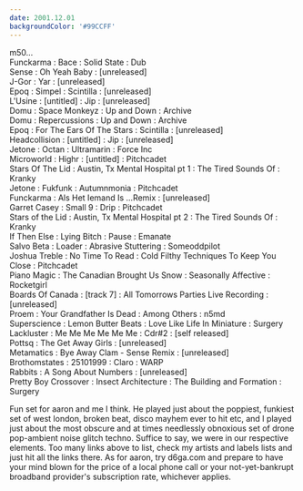 ```yaml
---
date: 2001.12.01
backgroundColor: '#99CCFF'
---
```


m50...  
Funckarma : Bace : Solid State : Dub  
Sense : Oh Yeah Baby : \[unreleased\]  
J-Gor : Yar : \[unreleased\]  
Epoq : Simpel : Scintilla : \[unreleased\]  
L'Usine : \[untitled\] : Jip : \[unreleased\]  
Domu : Space Monkeyz : Up and Down : Archive  
Domu : Repercussions : Up and Down : Archive  
Epoq : For The Ears Of The Stars : Scintilla : \[unreleased\]  
Headcollision : \[untitled\] : Jip : \[unreleased\]  
Jetone : Octan : Ultramarin : Force Inc  
Microworld : Highr : \[untitled\] : Pitchcadet  
Stars Of The Lid : Austin, Tx Mental Hospital pt 1 : The Tired Sounds Of : Kranky  
Jetone : Fukfunk : Autumnmonia : Pitchcadet  
Funckarma : Als Het Iemand Is ...Remix : \[unreleased\]  
Garret Casey : Small 9 : Drip : Pitchcadet  
Stars of the Lid : Austin, Tx Mental Hospital pt 2 : The Tired Sounds Of : Kranky  
If Then Else : Lying Bitch : Pause : Emanate  
Salvo Beta : Loader : Abrasive Stuttering : Someoddpilot  
Joshua Treble : No Time To Read : Cold Filthy Techniques To Keep You Close : Pitchcadet  
Piano Magic : The Canadian Brought Us Snow : Seasonally Affective : Rocketgirl  
Boards Of Canada : \[track 7\] : All Tomorrows Parties Live Recording : \[unreleased\]  
Proem : Your Grandfather Is Dead : Among Others : n5md  
Superscience : Lemon Butter Beats : Love Like Life In Miniature : Surgery  
Lackluster : Me Me Me Me Me Me : Cdr#2 : \[self released\]  
Pottsq : The Get Away Girls : \[unreleased\]  
Metamatics : Bye Away Clam - Sense Remix : \[unreleased\]  
Brothomstates : 25101999 : Claro : WARP  
Rabbits : A Song About Numbers : \[unreleased\]  
Pretty Boy Crossover : Insect Architecture : The Building and Formation : Surgery  

Fun set for aaron and me I think. He played just about the poppiest, funkiest set of west london, broken beat, disco mayhem ever to hit etc, and I played just about the most obscure and at times needlessly obnoxious set of drone pop-ambient noise glitch techno. Suffice to say, we were in our respective elements. Too many links above to list, check my artists and labels lists and just hit all the links there. As for aaron, try d6ga.com and prepare to have your mind blown for the price of a local phone call or your not-yet-bankrupt broadband provider's subscription rate, whichever applies.